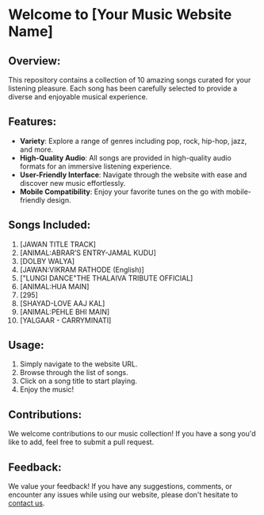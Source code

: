 # Welcome to [Your Music Website Name]

## Overview:
This repository contains a collection of 10 amazing songs curated for your listening pleasure. Each song has been carefully selected to provide a diverse and enjoyable musical experience.

## Features:
- **Variety**: Explore a range of genres including pop, rock, hip-hop, jazz, and more.
- **High-Quality Audio**: All songs are provided in high-quality audio formats for an immersive listening experience.
- **User-Friendly Interface**: Navigate through the website with ease and discover new music effortlessly.
- **Mobile Compatibility**: Enjoy your favorite tunes on the go with mobile-friendly design.

## Songs Included:
1. [JAWAN TITLE TRACK] 
2. [ANIMAL:ABRAR’S ENTRY-JAMAL KUDU] 
3. [DOLBY WALYA] 
4. [JAWAN:VIKRAM RATHODE (English)] 
5. ["LUNGI DANCE"THE THALAIVA TRIBUTE OFFICIAL] 
6. [ANIMAL:HUA MAIN]
7. [295] 
8. [SHAYAD-LOVE AAJ KAL] 
9. [ANIMAL:PEHLE BHI MAIN] 
10. [YALGAAR - CARRYMINATI] 

## Usage:
1. Simply navigate to the website URL.
2. Browse through the list of songs.
3. Click on a song title to start playing.
4. Enjoy the music!

## Contributions:
We welcome contributions to our music collection! If you have a song you'd like to add, feel free to submit a pull request.

## Feedback:
We value your feedback! If you have any suggestions, comments, or encounter any issues while using our website, please don't hesitate to [contact us](mailto:your@email.com).
